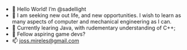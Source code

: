 - 👋 Hello World! I’m @sadellight
- 👀 I am seeking new out life, and new opportunities. I wish to learn as many aspects of computer and mechanical engineering as I can. 
- 🌱 Currently learing Java, with rudementary understanding of C++;
- 💞️ Fellow aspiring game devs?
- 📫 joss.mireles@gmail.com 

<!---
sadellight/sadellight is a ✨ special ✨ repository because its `README.md` (this file) appears on your GitHub profile.
You can click the Preview link to take a look at your changes.
--->
